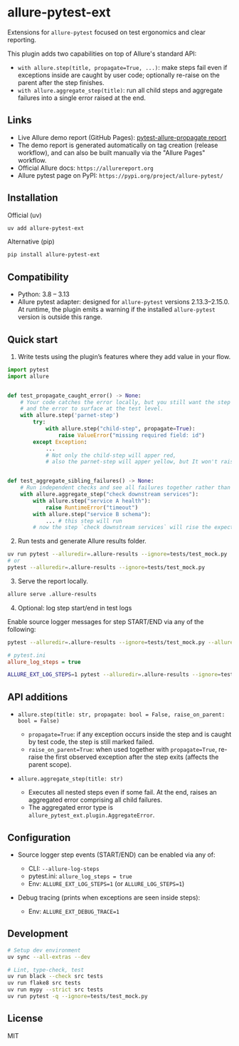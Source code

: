 allure-pytest-ext
==================

Extensions for `allure-pytest` focused on test ergonomics and clear reporting.

This plugin adds two capabilities on top of Allure's standard API:

- `with allure.step(title, propagate=True, ...)`: make steps fail even if exceptions inside are caught by user code; optionally re-raise on the parent after the step finishes.
- `with allure.aggregate_step(title)`: run all child steps and aggregate failures into a single error raised at the end.

Links
-----

- Live Allure demo report (GitHub Pages): [pytest-allure-propagate report](https://ramihsn.github.io/pytest-allure-propagate/)
- The demo report is generated automatically on tag creation (release workflow), and can also be built manually via the "Allure Pages" workflow.
- Official Allure docs: `https://allurereport.org`
- Allure pytest page on PyPI: `https://pypi.org/project/allure-pytest/`

Installation
------------

Official (uv)

```bash
uv add allure-pytest-ext
```

Alternative (pip)

```bash
pip install allure-pytest-ext
```

Compatibility
-------------

- Python: 3.8 – 3.13
- Allure pytest adapter: designed for `allure-pytest` versions 2.13.3–2.15.0.
  At runtime, the plugin emits a warning if the installed `allure-pytest` version is outside this range.

Quick start
-----------

1) Write tests using the plugin’s features where they add value in your flow.

```python
import pytest
import allure


def test_propagate_caught_error() -> None:
    # Your code catches the error locally, but you still want the step to fail
    # and the error to surface at the test level.
    with allure.step('parnet-step')
        try:
            with allure.step("child-step", propagate=True):
                raise ValueError("missing required field: id")
        except Exception:
            ...
            # Not only the child-step will apper red,
            # also the parnet-step will apper yellow, but It won't raise an expecptiom


def test_aggregate_sibling_failures() -> None:
    # Run independent checks and see all failures together rather than failing fast.
    with allure.aggregate_step("check downstream services"):
        with allure.step("service A health"):
            raise RuntimeError("timeout")
        with allure.step("service B schema"):
            ... # this step will run
        # now the step `check downstream services` will rise the expection
```

2) Run tests and generate Allure results folder.

```bash
uv run pytest --alluredir=.allure-results --ignore=tests/test_mock.py
# or
pytest --alluredir=.allure-results --ignore=tests/test_mock.py
```

3) Serve the report locally.

```bash
allure serve .allure-results
```

4) Optional: log step start/end in test logs

Enable source logger messages for step START/END via any of the following:

```bash
pytest --alluredir=.allure-results --ignore=tests/test_mock.py --allure-log-steps
```

```ini
# pytest.ini
allure_log_steps = true
```

```bash
ALLURE_EXT_LOG_STEPS=1 pytest --alluredir=.allure-results --ignore=tests/test_mock.py
```

API additions
-------------

- `allure.step(title: str, propagate: bool = False, raise_on_parent: bool = False)`
  - `propagate=True`: if any exception occurs inside the step and is caught by test code, the step is still marked failed.
  - `raise_on_parent=True`: when used together with `propagate=True`, re-raise the first observed exception after the step exits (affects the parent scope).

- `allure.aggregate_step(title: str)`
  - Executes all nested steps even if some fail. At the end, raises an aggregated error comprising all child failures.
  - The aggregated error type is `allure_pytest_ext.plugin.AggregateError`.

Configuration
-------------

- Source logger step events (START/END) can be enabled via any of:
  - CLI: `--allure-log-steps`
  - pytest.ini: `allure_log_steps = true`
  - Env: `ALLURE_EXT_LOG_STEPS=1` (or `ALLURE_LOG_STEPS=1`)

- Debug tracing (prints when exceptions are seen inside steps):
  - Env: `ALLURE_EXT_DEBUG_TRACE=1`

Development
-----------

```bash
# Setup dev environment
uv sync --all-extras --dev

# Lint, type-check, test
uv run black --check src tests
uv run flake8 src tests
uv run mypy --strict src tests
uv run pytest -q --ignore=tests/test_mock.py
```

License
-------

MIT
